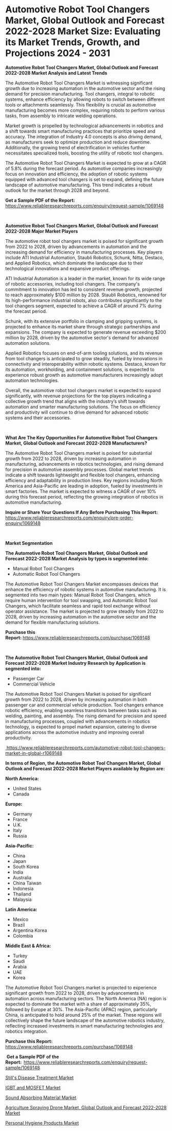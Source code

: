 <p><h1>Automotive Robot Tool Changers Market, Global Outlook and Forecast 2022-2028 Market Size: Evaluating its Market Trends, Growth, and Projections 2024 - 2031</h1></p><p><strong>Automotive Robot Tool Changers Market, Global Outlook and Forecast 2022-2028 Market Analysis and Latest Trends</strong></p>
<p><p>The Automotive Robot Tool Changers Market is witnessing significant growth due to increasing automation in the automotive sector and the rising demand for precision manufacturing. Tool changers, integral to robotic systems, enhance efficiency by allowing robots to switch between different tools or attachments seamlessly. This flexibility is crucial as automotive manufacturing becomes more complex, requiring robots to perform various tasks, from assembly to intricate welding operations.</p><p>Market growth is propelled by technological advancements in robotics and a shift towards smart manufacturing practices that prioritize speed and accuracy. The integration of Industry 4.0 concepts is also driving demand, as manufacturers seek to optimize production and reduce downtime. Additionally, the growing trend of electrification in vehicles further necessitates specialized tools, boosting the utility of robotic tool changers.</p><p>The Automotive Robot Tool Changers Market is expected to grow at a CAGR of 5.8% during the forecast period. As automotive companies increasingly focus on innovation and efficiency, the adoption of robotic systems equipped with advanced tool changers is set to expand, defining the future landscape of automotive manufacturing. This trend indicates a robust outlook for the market through 2028 and beyond.</p></p>
<p><strong>Get a Sample PDF of the Report:&nbsp;</strong> <a href="https://www.reliableresearchreports.com/enquiry/request-sample/1069148">https://www.reliableresearchreports.com/enquiry/request-sample/1069148</a></p>
<p>&nbsp;</p>
<p><strong>Automotive Robot Tool Changers Market, Global Outlook and Forecast 2022-2028 Major Market Players</strong></p>
<p><p>The automotive robot tool changers market is poised for significant growth from 2022 to 2028, driven by advancements in automation and the increasing demand for efficiency in manufacturing processes. Key players include ATI Industrial Automation, Staubli Robotics, Schunk, Nitta, Destaco, and Applied Robotics, which dominate the landscape due to their technological innovations and expansive product offerings.</p><p>ATI Industrial Automation is a leader in the market, known for its wide range of robotic accessories, including tool changers. The company's commitment to innovation has led to consistent revenue growth, projected to reach approximately $100 million by 2028. Staubli Robotics, renowned for its high-performance industrial robots, also contributes significantly to the tool changers segment, expected to achieve a CAGR of around 7% during the forecast period.</p><p>Schunk, with its extensive portfolio in clamping and gripping systems, is projected to enhance its market share through strategic partnerships and expansions. The company is expected to generate revenue exceeding $200 million by 2028, driven by the automotive sector's demand for advanced automation solutions.</p><p>Applied Robotics focuses on end-of-arm tooling solutions, and its revenue from tool changers is anticipated to grow steadily, fueled by innovations in connectivity and interoperability within robotic systems. Destaco, known for its automation, workholding, and containment solutions, is expected to experience robust growth as automotive manufacturers increasingly adopt automation technologies.</p><p>Overall, the automotive robot tool changers market is expected to expand significantly, with revenue projections for the top players indicating a collective growth trend that aligns with the industry’s shift towards automation and smarter manufacturing solutions. The focus on efficiency and productivity will continue to drive demand for advanced robotic systems and their accessories.</p></p>
<p>&nbsp;</p>
<p><strong>What Are The Key Opportunities For Automotive Robot Tool Changers Market, Global Outlook and Forecast 2022-2028 Manufacturers?</strong></p>
<p><p>The Automotive Robot Tool Changers market is poised for substantial growth from 2022 to 2028, driven by increasing automation in manufacturing, advancements in robotics technologies, and rising demand for precision in automotive assembly processes. Global market trends indicate a shift towards lightweight and flexible tool changers, enhancing efficiency and adaptability in production lines. Key regions including North America and Asia-Pacific are leading in adoption, fueled by investments in smart factories. The market is expected to witness a CAGR of over 10% during this forecast period, reflecting the growing integration of robotics in automotive manufacturing.</p></p>
<p><strong>Inquire or Share Your Questions If Any Before Purchasing This Report:</strong> <a href="https://www.reliableresearchreports.com/enquiry/pre-order-enquiry/1069148">https://www.reliableresearchreports.com/enquiry/pre-order-enquiry/1069148</a></p>
<p>&nbsp;</p>
<p><strong>Market Segmentation</strong></p>
<p><strong>The Automotive Robot Tool Changers Market, Global Outlook and Forecast 2022-2028 Market Analysis by types is segmented into:</strong></p>
<p><ul><li>Manual Robot Tool Changers</li><li>Automatic Robot Tool Changers</li></ul></p>
<p><p>The Automotive Robot Tool Changers Market encompasses devices that enhance the efficiency of robotic systems in automotive manufacturing. It is segmented into two main types: Manual Robot Tool Changers, which require human intervention for tool swapping, and Automatic Robot Tool Changers, which facilitate seamless and rapid tool exchange without operator assistance. The market is projected to grow steadily from 2022 to 2028, driven by increasing automation in the automotive sector and the demand for flexible manufacturing solutions.</p></p>
<p><strong>Purchase this Report:&nbsp;</strong><a href="https://www.reliableresearchreports.com/purchase/1069148">https://www.reliableresearchreports.com/purchase/1069148</a></p>
<p>&nbsp;</p>
<p><strong>The Automotive Robot Tool Changers Market, Global Outlook and Forecast 2022-2028 Market Industry Research by Application is segmented into:</strong></p>
<p><ul><li>Passenger Car</li><li>Commercial Vehicle</li></ul></p>
<p><p>The Automotive Robot Tool Changers Market is poised for significant growth from 2022 to 2028, driven by increasing automation in both passenger car and commercial vehicle production. Tool changers enhance robotic efficiency, enabling seamless transitions between tasks such as welding, painting, and assembly. The rising demand for precision and speed in manufacturing processes, coupled with advancements in robotics technology, is expected to propel market expansion, catering to diverse applications across the automotive industry and improving overall productivity.</p></p>
<p><a href="https://www.reliableresearchreports.com/automotive-robot-tool-changers-market-in-global-r1069148">&nbsp;https://www.reliableresearchreports.com/automotive-robot-tool-changers-market-in-global-r1069148</a></p>
<p><strong>In terms of Region, the Automotive Robot Tool Changers Market, Global Outlook and Forecast 2022-2028 Market Players available by Region are:</strong></p>
<p>
    <p> <strong> North America: </strong>
        <ul>
            <li>United States</li>
            <li>Canada</li>
        </ul>
        </p> 
    <p> <strong> Europe: </strong>
        <ul>
            <li>Germany</li>
            <li>France</li>
            <li>U.K.</li>
            <li>Italy</li>
            <li>Russia</li>
        </ul>
        </p> 
    <p> <strong> Asia-Pacific: </strong>
        <ul>
            <li>China</li>
            <li>Japan</li>
            <li>South Korea</li>
            <li>India</li>
            <li>Australia</li>
            <li>China Taiwan</li>
            <li>Indonesia</li>
            <li>Thailand</li>
            <li>Malaysia</li>
        </ul>
        </p> 
    <p> <strong> Latin America: </strong>
        <ul>
            <li>Mexico</li>
            <li>Brazil</li>
            <li>Argentina Korea</li>
            <li>Colombia</li>
        </ul>
        </p> 
    <p> <strong> Middle East & Africa: </strong>
        <ul>
            <li>Turkey</li>
            <li>Saudi</li>
            <li>Arabia</li>
            <li>UAE</li>
            <li>Korea</li>
        </ul>
    </p>
    </p>
<p><p>The Automotive Robot Tool Changers market is projected to experience significant growth from 2022 to 2028, driven by advancements in automation across manufacturing sectors. The North America (NA) region is expected to dominate the market with a share of approximately 35%, followed by Europe at 30%. The Asia-Pacific (APAC) region, particularly China, is anticipated to hold around 25% of the market. These regions will collectively shape the future landscape of the automotive robotics industry, reflecting increased investments in smart manufacturing technologies and robotics integration.</p></p>
<p><strong>Purchase this Report: </strong><a href="https://www.reliableresearchreports.com/purchase/1069148">https://www.reliableresearchreports.com/purchase/1069148</a></p>
<p>&nbsp;<strong>Get a Sample PDF of the Report:&nbsp;&nbsp;</strong><a href="https://www.reliableresearchreports.com/enquiry/request-sample/1069148">https://www.reliableresearchreports.com/enquiry/request-sample/1069148</a></p>
<p><strong></strong></p>
<p><p><a href="https://www.linkedin.com/pulse/future-ready-strategic-insights-global-stills-disease-treatment-piale?trackingId=9v828popRSSnR5GBRfg%2Bvw%3D%3D">Still's Disease Treatment Market</a></p><p><a href="https://medium.com/@cathymaggio15/this-report-aims-to-deliver-an-in-depth-analysis-of-the-global-igbt-and-mosfet-market-offering-d89876a0610a">IGBT and MOSFET Market</a></p><p><a href="https://issuu.com/reportprime-2/docs/sound-absorbing-material-market-siz_1fbec14afd6073">Sound Absorbing Material Market</a></p><p><a href="https://github.com/jordond5lezama/Market-Research-Report-List-1/blob/main/agriculture-spraying-drone-market-global-outlook-and-forecast-2022-2028-market.md">Agriculture Spraying Drone Market, Global Outlook and Forecast 2022-2028 Market</a></p><p><a href="https://medium.com/@trameciabutler41/the-personal-hygiene-products-market-research-report-provides-an-in-depth-and-up-to-date-analysis-c5873e715b68">Personal Hygiene Products Market</a></p></p>